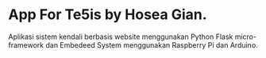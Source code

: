 # App For Te5is by Hosea Gian.
Aplikasi sistem kendali berbasis website menggunakan Python Flask micro-framework dan Embedeed System menggunakan Raspberry Pi dan Arduino.
